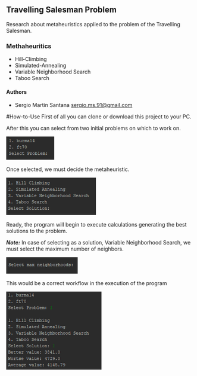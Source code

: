 ## Travelling Salesman Problem
 
 Research about metaheuristics applied to the problem of the Travelling Salesman.
 
 ### Methaheuritics
 * Hill-Climbing
 * Simulated-Annealing
 * Variable Neighborhood Search 
 * Taboo Search
 
 
 #### Authors
 - Sergio Martín Santana <sergio.ms.91@gmail.com>
 
 #How-to-Use
 First of all you can clone or download this project to your PC.
 
 After this you can select from two initial problems on which to work on.

![1](https://github.com/sersantin/methaheuristics/blob/master/img/1.PNG)

Once selected, we must decide the metaheuristic.

![2](https://github.com/sersantin/methaheuristics/blob/master/img/2.PNG)

 Ready, the program will begin to execute calculations generating the best solutions to the problem.
 
 _**Note:**_
In case of selecting as a solution, Variable Neighborhood Search, we must select the maximum number of neighbors.

 ![3](https://github.com/sersantin/methaheuristics/blob/master/img/3.PNG)  
 
 This would be a correct workflow in the execution of the program
 
 ![4](https://github.com/sersantin/methaheuristics/blob/master/img/4.PNG)
